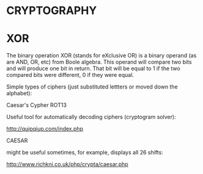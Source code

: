 # CRYPTOGRAPHY

XOR
===

The binary operation XOR (stands for eXclusive OR) is a binary operand (as are AND, OR, etc) from Boole algebra. This operand will compare two bits and will produce one bit in return. That bit will be equal to 1 if the two compared bits were different, 0 if they were equal.


Simple types of ciphers (just substituted lettters or moved down the alphabet):

Caesar's Cypher
ROT13

Useful tool for automatically decoding ciphers (cryptogram solver):

 http://quipqiup.com/index.php


CAESAR

might be useful sometimes, for example, displays all 26 shifts:

http://www.richkni.co.uk/php/crypta/caesar.php
